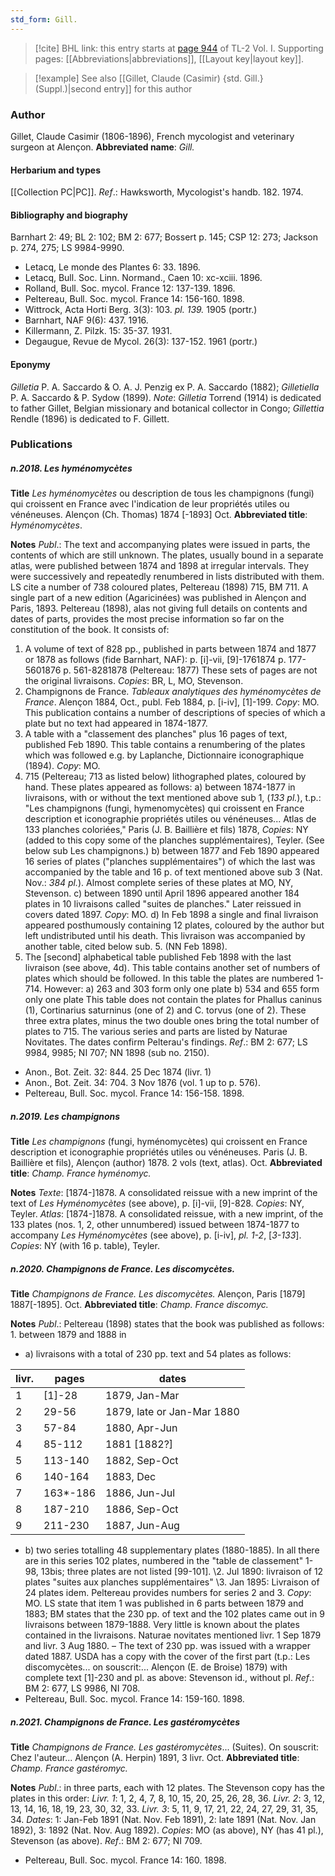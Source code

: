 ```yaml
---
std_form: Gill.
---
```


> [!cite] BHL link: this entry starts at [page 944](https://www.biodiversitylibrary.org/page/33121075) of TL-2 Vol. I.
> Supporting pages: [[Abbreviations|abbreviations]], [[Layout key|layout key]].

> [!example] See also [[Gillet, Claude (Casimir) {std. Gill.} (Suppl.)|second entry]] for this author

### Author

Gillet, Claude Casimir (1806-1896), French mycologist and veterinary surgeon at Alençon. 
**Abbreviated name**: *Gill.*

#### Herbarium and types

[[Collection PC|PC]].
*Ref*.: Hawksworth, Mycologist's handb. 182. 1974.

#### Bibliography and biography

Barnhart 2: 49; BL 2: 102; BM 2: 677; Bossert p. 145; CSP 12: 273; Jackson p. 274, 275; LS 9984-9990.
- Letacq, Le monde des Plantes 6: 33. 1896.
- Letacq, Bull. Soc. Linn. Normand., Caen 10: xc-xciii. 1896.
- Rolland, Bull. Soc. mycol. France 12: 137-139. 1896.
- Peltereau, Bull. Soc. mycol. France 14: 156-160. 1898.
- Wittrock, Acta Horti Berg. 3(3): 103. *pl. 139.* 1905 (portr.)
- Barnhart, NAF 9(6): 437. 1916.
- Killermann, Z. Pilzk. 15: 35-37. 1931.
- Degaugue, Revue de Mycol. 26(3): 137-152. 1961 (portr.)

#### Eponymy

*Gilletia* P. A. Saccardo & O. A. J. Penzig ex P. A. Saccardo (1882); *Gilletiella* P. A. Saccardo & P. Sydow (1899).
*Note*: *Gilletia* Torrend (1914) is dedicated to father Gillet, Belgian missionary and botanical collector in Congo; *Gillettia* Rendle (1896) is dedicated to F. Gillett.

### Publications

##### n.2018. Les hyménomycètes

**Title**
*Les hyménomycètes* ou description de tous les champignons (fungi) qui croissent en France avec l'indication de leur propriétés utiles ou vénéneuses. Alençon (Ch. Thomas) 1874 \[-1893\] Oct.
**Abbreviated title**: *Hyménomycètes*.

**Notes**
*Publ*.: The text and accompanying plates were issued in parts, the contents of which are still unknown.
The plates, usually bound in a separate atlas, were published between 1874 and 1898 at irregular intervals. They were successively and repeatedly renumbered in lists distributed with them. LS cite a number of 738 coloured plates, Peltereau (1898) 715, BM 711.
A single part of a new edition (Agaricinées) was published in Alençon and Paris, 1893. Peltereau (1898), alas not giving full details on contents and dates of parts, provides the most precise information so far on the constitution of the book. It consists of:
1. A volume of text of 828 pp., published in parts between 1874 and 1877 or 1878 as follows (fide Barnhart, NAF):
p. \[i\]-vii, \[9\]-1761874
p. 177-5601876
p. 561-8281878 (Peltereau: 1877)
These sets of pages are not the original livraisons. *Copies*: BR, L, MO, Stevenson.
2. Champignons de France. *Tableaux analytiques des hyménomycètes de France*. Alençon 1884, Oct., publ. Feb 1884, p. \[i-iv\], \[1\]-199. *Copy*: MO. This publication contains a number of descriptions of species of which a plate but no text had appeared in 1874-1877.
3. A table with a "classement des planches" plus 16 pages of text, published Feb 1890. This table contains a renumbering of the plates which was followed e.g. by Laplanche, Dictionnaire iconographique (1894). *Copy*: MO.
4. 715 (Peltereau; 713 as listed below) lithographed plates, coloured by hand. These plates appeared as follows:
a) between 1874-1877 in livraisons, with or without the text mentioned above sub 1, (*133 pl.*), t.p.: "Les champignons (fungi, hymenomycètes) qui croissent en France description et iconographie propriétés utiles ou vénéneuses... Atlas de 133 planches coloriées," Paris (J. B. Baillière et fils) 1878, *Copies*: NY (added to this copy some of the planches supplémentaires), Teyler. (See below sub Les champignons.)
b) between 1877 and Feb 1890 appeared 16 series of plates ("planches supplémentaires") of which the last was accompanied by the table and 16 p. of text mentioned above sub 3 (Nat. Nov.: *384 pl.*). Almost complete series of these plates at MO, NY, Stevenson.
c) between 1890 until April 1896 appeared another 184 plates in 10 livraisons called "suites de planches." Later reissued in covers dated 1897. *Copy*: MO. d) In Feb 1898 a single and final livraison appeared posthumously containing 12 plates, coloured by the author but left undistributed until his death. This livraison was accompanied by another table, cited below sub. 5. (NN Feb 1898).
5. The \[second\] alphabetical table published Feb 1898 with the last livraison (see above, 4d). This table contains another set of numbers of plates which should be followed. In this table the plates are numbered 1-714. However:
a) 263 and 303 form only one plate
b) 534 and 655 form only one plate
This table does not contain the plates for Phallus caninus (1), Cortinarius saturninus (one of 2) and C. torvus (one of 2). These three extra plates, minus the two double ones bring the total number of plates to 715.
The various series and parts are listed by Naturae Novitates. The dates confirm Pelterau's findings.
*Ref*.: BM 2: 677; LS 9984, 9985; NI 707; NN 1898 (sub no. 2150).
- Anon., Bot. Zeit. 32: 844. 25 Dec 1874 (livr. 1)
- Anon., Bot. Zeit. 34: 704. 3 Nov 1876 (vol. 1 up to p. 576).
- Peltereau, Bull. Soc. mycol. France 14: 156-158. 1898.

##### n.2019. Les champignons

**Title**
*Les champignons* (fungi, hyménomycètes) qui croissent en France description et iconographie propriétés utiles ou vénéneuses. Paris (J. B. Baillière et fils), Alençon (author) 1878. 2 vols (text, atlas). Oct.
**Abbreviated title**: *Champ. France hyménomyc.*

**Notes**
*Texte*: \[1874-\]1878. A consolidated reissue with a new imprint of the text of *Les Hyménomycètes* (see above), p. \[i\]-vii, \[9\]-828. *Copies*: NY, Teyler.
*Atlas*: \[1874-\]1878. A consolidated reissue, with a new imprint, of the 133 plates (nos. 1, 2, other unnumbered) issued between 1874-1877 to accompany *Les Hyménomycètes* (see above), p. \[i-iv\], *pl. 1-2*, \[*3-133*\]. *Copies*: NY (with 16 p. table), Teyler.

##### n.2020. Champignons de France. Les discomycètes.

**Title**
*Champignons de France. Les discomycètes.* Alençon, Paris \[1879\] 1887\[-1895\]. Oct.
**Abbreviated title**: *Champ. France discomyc.*

**Notes**
*Publ*.: Peltereau (1898) states that the book was published as follows: 1. between 1879 and 1888 in
- a) livraisons with a total of 230 pp. text and 54 plates as follows:

|livr.	|pages	|dates|
|---	|---	|---	|
|1	|\[1\]-28	|1879, Jan-Mar|
|2	|29-56	|1879, late or Jan-Mar 1880|
|3	|57-84	|1880, Apr-Jun|
|4	|85-112	|1881 \[1882?\]|
|5	|113-140	|1882, Sep-Oct|
|6	|140-164	|1883, Dec|
|7	|163\*-186	|1886, Jun-Jul|
|8	|187-210	|1886, Sep-Oct|
|9	|211-230	|1887, Jun-Aug|

- b) two series totalling 48 supplementary plates (1880-1885). In all there are in this series 102 plates, numbered in the "table de classement" 1-98, 13bis; three plates are not listed \[99-101\].
\2. Jul 1890: livraison of 12 plates "suites aux planches supplémentaires"
\3. Jan 1895: Livraison of 24 plates idem.
Peltereau provides numbers for series 2 and 3. *Copy*: MO.
LS state that item 1 was published in 6 parts between 1879 and 1883; BM states that the 230 pp. of text and the 102 plates came out in 9 livraisons between 1879-1888. Very little is known about the plates contained in the livraisons. Naturae novitates mentioned livr.
1 Sep 1879 and livr. 3 Aug 1880. – The text of 230 pp. was issued with a wrapper dated 1887. USDA has a copy with the cover of the first part (t.p.: Les discomycètes... on souscrit:... Alençon (E. de Broise) 1879) with complete text \[1\]-230 and pl. as above:
Stevenson id., without pl.
*Ref*.: BM 2: 677, LS 9986, NI 708.
- Peltereau, Bull. Soc. mycol. France 14: 159-160. 1898.

##### n.2021. Champignons de France. Les gastéromycètes

**Title**
*Champignons de France. Les gastéromycètes*... (Suites). On souscrit: Chez l'auteur... Alençon (A. Herpin) 1891, 3 livr. Oct.
**Abbreviated title**: *Champ. France gastéromyc.*

**Notes**
*Publ*.: in three parts, each with 12 plates. The Stevenson copy has the plates in this order:
*Livr. 1*: 1, 2, 4, 7, 8, 10, 15, 20, 25, 26, 28, 36.
*Livr. 2*: 3, 12, 13, 14, 16, 18, 19, 23, 30, 32, 33.
*Livr. 3*: 5, 11, 9, 17, 21, 22, 24, 27, 29, 31, 35, 34.
*Dates*: 1: Jan-Feb 1891 (Nat. Nov. Feb 1891), 2: late 1891 (Nat. Nov. Jan 1892), 3: 1892 (Nat. Nov. Aug 1892).
*Copies*: MO (as above), NY (has 41 pl.), Stevenson (as above).
*Ref*.: BM 2: 677; NI 709.
- Peltereau, Bull. Soc. mycol. France 14: 160. 1898.

